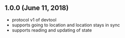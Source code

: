 ## 1.0.0 (June 11, 2018)
 * protocol v1 of devtool
 * supports going to location and location stays in sync
 * supports reading and updating of state
